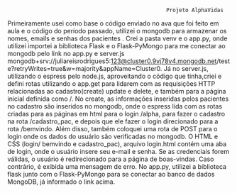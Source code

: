                                                       Projeto AlphaVidas

Primeiramente usei como base o código enviado no ava que foi feito em aula e o código do período passado, utilizei o mongodb para armazenar os nomes, emails e senhas dos pacientes . 
Crei a pasta venv e o app.py, onde utilizei importei a biblioteca Flask e o Flask-PyMongo para me conectar ao mongodb pelo 
link no app.py e server.js mongodb+srv://juliareisrodrigues5:123@cluster0.9vj78v4.mongodb.net/teste?retryWrites=true&w=majority&appName=Cluster0. Já no server.js, utilizando o espress pelo node.js,
aproveitando o código que tinha,criei e defini rotas utilizando o app.get para lidarem com as requisições HTTP relacionadas ao cadastro(create) update e delete, e também para a página inicial definida como /. No create, 
as informações inseridas pelos pacientes no cadastro são inseridos no mongodb, onde o espress lida com as rotas criadas para as páginas em html para o login /alpha, para fazer o cadastro na rota /cadastro_pac, 
e depois que ele fazer o login direcionado para a rota /bemvindo. Além disso, também coloquei uma rota de POST para o login onde os dados do usuário são verificadas no mongodb.
O HTML e CSS (login/ bemvindo e cadastro_pac), arquivo login.html contém uma aba de login, onde o usuário insere seu e-mail e senha. Se as credenciais forem válidas, o usuário é redirecionado para a página de boas-vindas. 
Caso contrário, é exibida uma mensagem de erro. No app.py, utilizei a biblioteca flask junto com o Flask-PyMongo para se conectar ao banco de dados MongoDB, já informado o link acima. 
